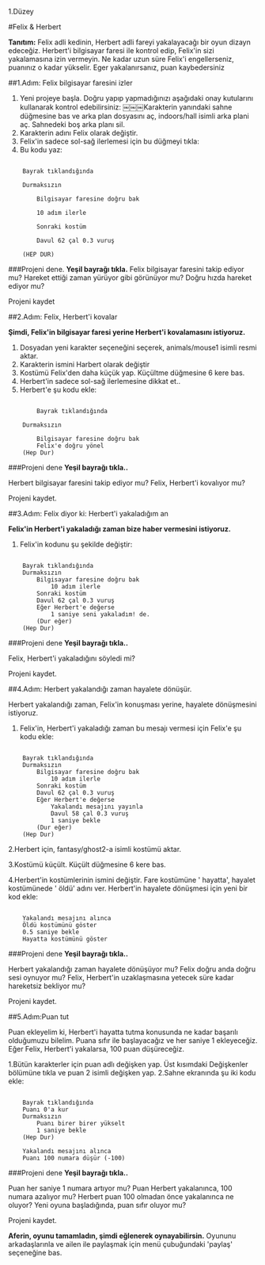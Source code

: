 1.Düzey

#Felix & Herbert

__Tanıtım:__
Felix adli kedinin, Herbert adli fareyi yakalayacağı bir oyun dizayn edeceğiz. Herbert'i bilgisayar faresi ile kontrol edip, Felix'in sizi yakalamasına izin vermeyin. Ne kadar uzun süre Felix'i engellerseniz, puanınız o kadar yükselir. Eger yakalanırsanız, puan kaybedersiniz

##1.Adım: Felix bilgisayar faresini izler

1. Yeni projeye başla. 
   Doğru yapıp yapmadığınızı aşağıdaki onay kutularını kullanarak kontrol edebilirsiniz:
￼￼￼Karakterin yanındaki sahne düğmesine bas ve arka plan dosyasını aç, indoors/hall isimli arka plani aç. Sahnedeki boş arka planı sil.
3. Karakterin adını Felix olarak değiştir.
4. Felix'in sadece sol-sağ ilerlemesi için bu düğmeyi tıkla:
5. Bu kodu yaz:

```scratch

	Bayrak tıklandığında

	Durmaksızın

		Bilgisayar faresine doğru bak

		10 adım ilerle

		Sonraki kostüm

		Davul 62 çal 0.3 vuruş

	(HEP DUR)
```
		
###Projeni dene.
__Yeşil bayrağı tıkla.__
Felix bilgisayar faresini takip ediyor mu? Hareket ettiği zaman yürüyor gibi görünüyor mu? Doğru hızda hareket ediyor mu?

Projeni kaydet

##2.Adım: Felix, Herbert'i kovalar

__Şimdi, Felix'in bilgisayar faresi yerine Herbert'i kovalamasını istiyoruz.__

1. Dosyadan yeni karakter seçeneğini seçerek, animals/mouse1 isimli resmi aktar.
2. Karakterin ismini Harbert olarak değiştir
3. Kostümü Felix'den daha küçük yap. Küçültme düğmesine 6 kere bas.
4. Herbert'in sadece sol-sağ ilerlemesine dikkat et.. 
5. Herbert'e şu kodu ekle:


```scratch
	
        Bayrak tıklandığında

	Durmaksızın

		Bilgisayar faresine doğru bak
		Felix'e doğru yönel
	(Hep Dur)
```

###Projeni dene
__Yeşil bayrağı tıkla..__

Herbert bilgisayar faresini takip ediyor mu? Felix, Herbert'i kovalıyor mu?

Projeni kaydet.

##3.Adım: Felix diyor ki: Herbert'i yakaladığım an

__Felix'in Herbert'i yakaladığı zaman bize haber vermesini istiyoruz.__


1. Felix'in kodunu şu şekilde değiştir:

```scratch
	
	Bayrak tıklandığında
	Durmaksızın
		Bilgisayar faresine doğru bak
	        10 adım ilerle
		Sonraki kostüm
		Davul 62 çal 0.3 vuruş
		Eğer Herbert'e değerse
			1 saniye seni yakaladım! de.
		(Dur eğer)
	(Hep Dur)
```

###Projeni dene
__Yeşil bayrağı tıkla..__

Felix, Herbert'i yakaladığını söyledi mi?

Projeni kaydet.

##4.Adım: Herbert yakalandığı zaman hayalete dönüşür.

Herbert yakalandığı zaman, Felix'in konuşması yerine, hayalete dönüşmesini istiyoruz.

1. Felix'in, Herbert'i yakaladığı zaman bu mesajı vermesi için Felix'e şu kodu ekle:

```scratch
	
	Bayrak tıklandığında
	Durmaksızın
		Bilgisayar faresine doğru bak
	        10 adım ilerle
		Sonraki kostüm
		Davul 62 çal 0.3 vuruş
		Eğer Herbert'e değerse
			Yakalandı mesajını yayınla
			Davul 58 çal 0.3 vuruş
			1 saniye bekle
		(Dur eğer)
	(Hep Dur)
```
2.Herbert için, fantasy/ghost2-a isimli kostümü aktar. 

3.Kostümü küçült. Küçült düğmesine 6 kere bas.

4.Herbert'in kostümlerinin ismini değiştir. Fare kostümüne ' hayatta', hayalet kostümünede ' öldü' adını ver. Herbert'in hayalete dönüşmesi için yeni bir kod ekle:
```scratch
	
	Yakalandı mesajını alınca
	Öldü kostümünü göster
	0.5 saniye bekle
	Hayatta kostümünü göster
```
	
###Projeni dene
__Yeşil bayrağı tıkla..__

Herbert yakalandığı zaman hayalete dönüşüyor mu? 
Felix doğru anda doğru sesi oynuyor mu? 
Felix, Herbert'in uzaklaşmasına yetecek süre kadar hareketsiz bekliyor mu?

Projeni kaydet.

##5.Adım:Puan tut

Puan ekleyelim ki, Herbert'i hayatta tutma konusunda ne kadar başarılı olduğumuzu bilelim. 
Puana sıfır ile başlayacağız ve her saniye 1 ekleyeceğiz. Eğer Felix, Herbert'i yakalarsa, 100 puan düşüreceğiz.

1.Bütün karakterler için puan adlı değişken yap. Üst kısımdaki Değişkenler bölümüne tıkla ve puan 2 isimli değişken yap. 
2.Sahne ekranında şu iki kodu ekle:

```scratch
	
	Bayrak tıklandığında
	Puanı 0'a kur
	Durmaksızın
		Puanı birer birer yükselt
		1 saniye bekle
	(Hep Dur)
	
	Yakalandı mesajını alınca
	Puanı 100 numara düşür (-100)
```
###Projeni dene
__Yeşil bayrağı tıkla..__

Puan her saniye 1 numara artıyor mu? Puan Herbert yakalanınca, 100 numara azalıyor mu? Herbert puan 100 olmadan önce yakalanınca ne oluyor? Yeni oyuna başladığında, puan sıfır oluyor mu?

Projeni kaydet.

__Aferin, oyunu tamamladın, şimdi eğlenerek oynayabilirsin.__
Oyununu arkadaşlarınla ve ailen ile paylaşmak için menü çubuğundaki 'paylaş' seçeneğine bas.
